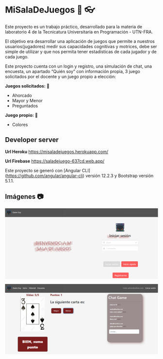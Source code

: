 # MiSalaDeJuegos :rocket: :eyeglasses:  

Este proyecto es un trabajo práctico, desarrollado para la materia de laboratorio 4 de la Tecnicatura Universitaria en Programación - UTN-FRA.

El objetivo era desarrollar una aplicación de juegos que permite a nuestros usuarios(jugadores) medir sus capacidades cognitivas y motrices, debe ser simple de utilizar y que nos permita tener
estadísticas de cada jugador y de cada juego.

Este proyecto cuenta con un login y registro, una simulación de chat, una encuesta, un apartado “Quién soy” con información propia, 3 juego solicitados por el docente y un juego propio a elección:

**Juegos solicitados:** :rocket:
* Ahorcado
* Mayor y Menor
* Preguntados

**Juego propio:** :rocket:
* Colores

## Developer server
**Url Heroku**   https://misaladejuegos.herokuapp.com/ 

**Url Firebase**   https://saladejuego-637cd.web.app/ 


Este proyecto se generó con [Angular CLI] (https://github.com/angular/angular-cli) versión 12.2.3 y Bootstrap versión 5.1.1.

## Imágenes :camera:

![Login](/src/assets/catalogo/login.png)



![Juego Mayor o Menor](/src/assets/catalogo/juego.png)
